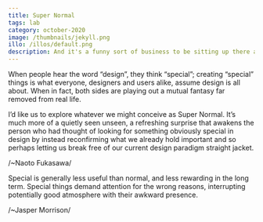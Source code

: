 ```yaml
---
title: Super Normal
tags: lab
category: october-2020
image: /thumbnails/jekyll.png
illo: /illos/default.png
description: And it's a funny sort of business to be sitting up there at your desk, talking down at your subordinates from up there, especially when you have to go right up close because the boss is hard of hearing. Well, there's still some hope; once I've got the money together to pay off my parents' debt to him - another five or six years I suppose - that's definitely what I'll do.
---
```


When people hear the word “design”, they think “special”; creating “special” things is what everyone, designers and users alike, assume design is all about. When in fact, both sides are playing out a mutual fantasy far removed from real life.

I’d like us to explore whatever we might conceive as Super Normal. It’s much more of a quietly seen unseen, a refreshing surprise that awakens the person who had thought of looking for something obviously special in design by instead reconfirming what we already hold important and so perhaps letting us break free of our current design paradigm straight jacket.

/~Naoto Fukasawa/

Special is generally less useful than normal, and less rewarding in the long term. Special things demand attention for the wrong reasons, interrupting potentially good atmosphere with their awkward presence.

/~Jasper Morrison/